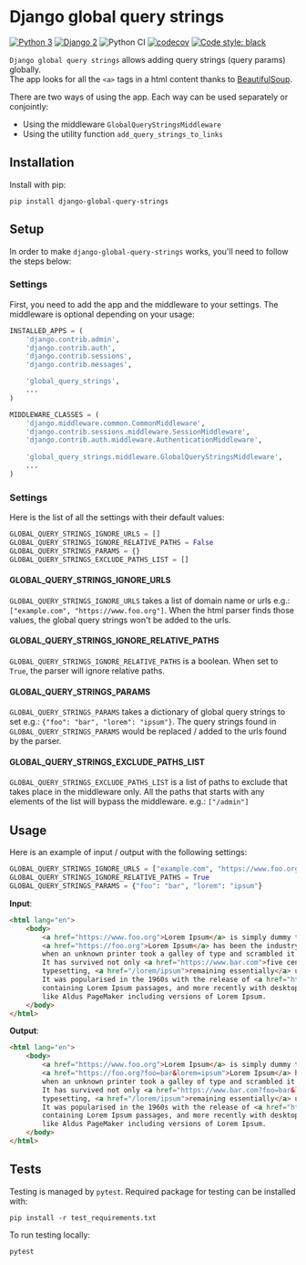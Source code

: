 # Django global query strings
[![Python 3](https://img.shields.io/badge/python-3.6|3.7|3.8-blue.svg)](https://www.python.org/downloads/release/python-270/) 
[![Django 2](https://img.shields.io/badge/django-2.x-blue.svg)](https://docs.djangoproject.com/en/2.2/)
![Python CI](https://github.com/briefmnews/django-global-query-strings/workflows/Python%20CI/badge.svg)
[![codecov](https://codecov.io/gh/briefmnews/django-global-query-strings/branch/main/graph/badge.svg?token=vf2gtEaMBp)](https://codecov.io/gh/briefmnews/django-global-query-strings)
[![Code style: black](https://img.shields.io/badge/code%20style-black-000000.svg)](https://github.com/python/black)

`Django global query strings` allows adding query strings (query params) globally.  
The app looks for all the `<a>` tags in a html content thanks to [BeautifulSoup](https://pypi.org/project/beautifulsoup4/#description).

There are two ways of using the app. Each way can be used separately or conjointly:
* Using the middleware `GlobalQueryStringsMiddleware`
* Using the utility function `add_query_strings_to_links`

## Installation
Install with pip:
```
pip install django-global-query-strings
```

## Setup
In order to make `django-global-query-strings` works, you'll need to follow the steps below:

### Settings
First, you need to add the app and the middleware to your settings. The middleware is optional depending on your usage:
```python
INSTALLED_APPS = (
    'django.contrib.admin',
    'django.contrib.auth',
    'django.contrib.sessions',
    'django.contrib.messages',

    'global_query_strings',
    ...
)

MIDDLEWARE_CLASSES = (
    'django.middleware.common.CommonMiddleware',
    'django.contrib.sessions.middleware.SessionMiddleware',
    'django.contrib.auth.middleware.AuthenticationMiddleware',
    
    'global_query_strings.middleware.GlobalQueryStringsMiddleware',
    ...
)
```

### Settings
Here is the list of all the settings with their default values:
```python
GLOBAL_QUERY_STRINGS_IGNORE_URLS = []
GLOBAL_QUERY_STRINGS_IGNORE_RELATIVE_PATHS = False
GLOBAL_QUERY_STRINGS_PARAMS = {}
GLOBAL_QUERY_STRINGS_EXCLUDE_PATHS_LIST = []
```

#### GLOBAL_QUERY_STRINGS_IGNORE_URLS 
`GLOBAL_QUERY_STRINGS_IGNORE_URLS` takes a list of domain name or urls e.g.: `["example.com", "https://www.foo.org"]`. When the html parser finds those values, the global query strings won't be added to the urls.

#### GLOBAL_QUERY_STRINGS_IGNORE_RELATIVE_PATHS 
`GLOBAL_QUERY_STRINGS_IGNORE_RELATIVE_PATHS` is a boolean. When set to `True`, the parser will ignore relative paths.

#### GLOBAL_QUERY_STRINGS_PARAMS 
`GLOBAL_QUERY_STRINGS_PARAMS` takes a dictionary of global query strings to set e.g.: `{"foo": "bar", "lorem": "ipsum"}`. The query strings found in `GLOBAL_QUERY_STRINGS_PARAMS` would be replaced / added to the urls found by the parser.

#### GLOBAL_QUERY_STRINGS_EXCLUDE_PATHS_LIST
`GLOBAL_QUERY_STRINGS_EXCLUDE_PATHS_LIST` is a list of paths to exclude that takes place in the middleware only. 
All the paths that starts with any elements of the list will bypass the middleware. e.g.: `["/admin"]`

## Usage
Here is an example of input / output with the following settings:
```python
GLOBAL_QUERY_STRINGS_IGNORE_URLS = ["example.com", "https://www.foo.org"]
GLOBAL_QUERY_STRINGS_IGNORE_RELATIVE_PATHS = True
GLOBAL_QUERY_STRINGS_PARAMS = {"foo": "bar", "lorem": "ipsum"}
```

__Input__:
```html
<html lang="en">
    <body>
        <a href="https://www.foo.org">Lorem Ipsum</a> is simply dummy text of the printing and typesetting industry.
        <a href="https://foo.org">Lorem Ipsum</a> has been the industry's standard dummy text ever since the 1500s,
        when an unknown printer took a galley of type and scrambled it to make a type specimen book.
        It has survived not only <a href="https://www.bar.com">five centuries</a>, but also the leap into electronic
        typesetting, <a href="/lorem/ipsum">remaining essentially</a> unchanged.
        It was popularised in the 1960s with the release of <a href="https://www.bar.com?example=true">Letraset sheets</a>
        containing Lorem Ipsum passages, and more recently with desktop <a href="https://www.foo.org?foo=ipsum">publishing software</a>
        like Aldus PageMaker including versions of Lorem Ipsum.
    </body>
</html>
```

__Output__:
```html
<html lang="en">
    <body>
        <a href="https://www.foo.org">Lorem Ipsum</a> is simply dummy text of the printing and typesetting industry.
        <a href="https://foo.org?foo=bar&lorem=ipsum">Lorem Ipsum</a> has been the industry's standard dummy text ever since the 1500s,
        when an unknown printer took a galley of type and scrambled it to make a type specimen book.
        It has survived not only <a href="https://www.bar.com?foo=bar&lorem=ipsum">five centuries</a>, but also the leap into electronic
        typesetting, <a href="/lorem/ipsum">remaining essentially</a> unchanged.
        It was popularised in the 1960s with the release of <a href="https://www.bar.com?example=true&foo=bar&lorem=ipsum">Letraset sheets</a>
        containing Lorem Ipsum passages, and more recently with desktop <a href="https://www.foo.org?foo=bar&lorem=ipsum">publishing software</a>
        like Aldus PageMaker including versions of Lorem Ipsum.
    </body>
</html>

```

## Tests
Testing is managed by `pytest`. Required package for testing can be installed with:
```
pip install -r test_requirements.txt
```

To run testing locally:
```
pytest
```
